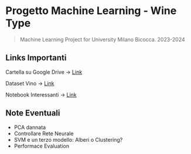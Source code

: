 # Progetto Machine Learning - Wine Type

> Machine Learning Project for University Milano Bicocca. 2023-2024

## Links Importanti

Cartella su Google Drive -> [Link](https://drive.google.com/drive/folders/1n9fps5BMkl3JZvavW-G9S24-5QueV1nS?usp=drive_link)

Dataset Vino -> [Link](https://www.kaggle.com/datasets/rajyellow46/wine-quality)

Notebook Interessanti -> [Link](https://www.kaggle.com/datasets/rajyellow46/wine-quality/code)

## Note Eventuali

- PCA dannata
- Controllare Rete Neurale
- SVM e un terzo modello: Alberi o Clustering?
- Performace Evaluation

